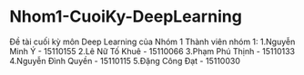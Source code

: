 # Nhom1-CuoiKy-DeepLearning
Đề tài cuối kỳ môn Deep Learning của Nhóm 1
Thành viên nhóm 1:
1.Nguyễn Minh Ý     - 15110155
2.Lê Nữ Tố Khuê     - 15110066
3.Phạm Phú Thịnh    - 15110133
4.Nguyễn Đình Quyền - 15110115
5.Đặng Công Đạt     - 15110030
